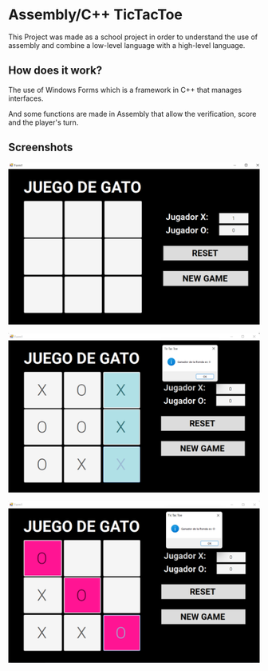 
# Assembly/C++ TicTacToe

This Project was made as a school project in order to understand the use of assembly and combine a low-level language with a high-level language.

## How does it work?

The use of Windows Forms which is a framework in C++ that manages interfaces.

And some functions are made in Assembly that allow the verification, score and the player's turn.




## Screenshots
![MainGUI](https://raw.githubusercontent.com/JellyPork/Assembly-C-Tic-Tac-Toe/main/Project%20Information/Screenshots/MainGUI.png)

![XWins](https://raw.githubusercontent.com/JellyPork/Assembly-C-Tic-Tac-Toe/main/Project%20Information/Screenshots/XWins.png)

![OWins](https://raw.githubusercontent.com/JellyPork/Assembly-C-Tic-Tac-Toe/main/Project%20Information/Screenshots/OWins.png)

